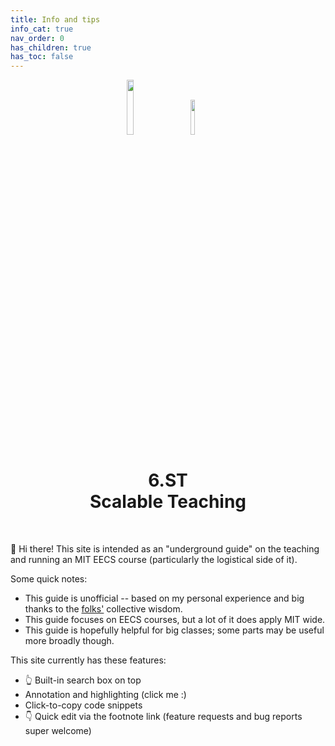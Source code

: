 ```yaml
---
title: Info and tips
info_cat: true
nav_order: 0
has_children: true
has_toc: false
---
```

<center>
<div style="margin-bottom:1.5em">
<img src="{{site.baseurl}}/assets/images/widetim.png" width="15%" style="margin-right:2em">
<img src="{{site.baseurl}}/assets/images/eecslogo.svg" width="12%" style="margin-right:2em">
</div>

<h1>6.ST<br> Scalable Teaching</h1>
</center>

<br>

👋 Hi there! This site is intended as an "underground guide" on the teaching and running an MIT EECS course (particularly the logistical side of it).

Some quick notes:
- This guide is unofficial -- based on my personal experience and big thanks to the [folks'](./credits) collective wisdom. 
- This guide focuses on EECS courses, but a lot of it does apply MIT wide.
- This guide is hopefully helpful for big classes; some parts may be useful more broadly though.

This site currently has these features:
- 👆 Built-in search box on top
- Annotation and highlighting (click me :)
- Click-to-copy code snippets
- 👇 Quick edit via the footnote link (feature requests and bug reports super welcome)
